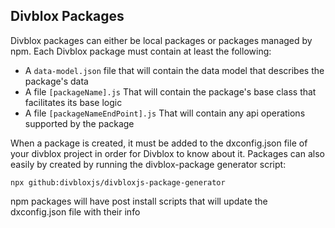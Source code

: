 ## Divblox Packages

Divblox packages can either be local packages or packages managed by npm. Each Divblox package must contain at least the following: 

- A `data-model.json` file that will contain the data model that describes the package's data
- A file `[packageName].js` That will contain the package's base class that facilitates its base logic
- A file `[packageNameEndPoint].js` That will contain any api operations supported by the package

When a package is created, it must be added to the dxconfig.json file of your divblox project in order for Divblox to know about it.
Packages can also easily by created by running the divblox-package generator script: 

`npx github:divbloxjs/divbloxjs-package-generator`

npm packages will have post install scripts that will update the dxconfig.json file with their info